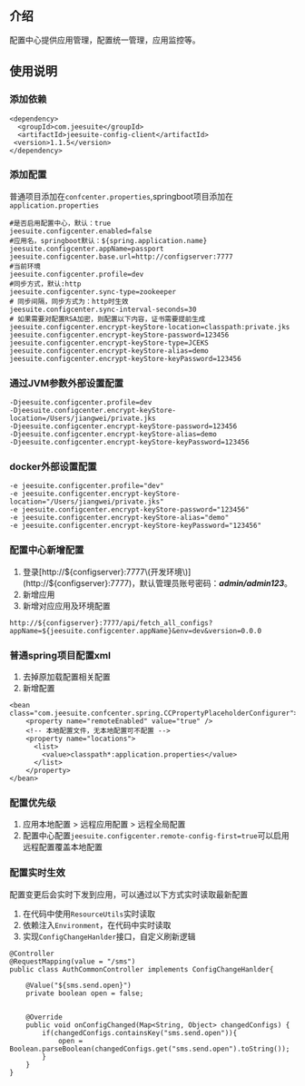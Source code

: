 ## 介绍

配置中心提供应用管理，配置统一管理，应用监控等。

## 使用说明

### 添加依赖

```
<dependency>
  <groupId>com.jeesuite</groupId>
  <artifactId>jeesuite-config-client</artifactId>
 <version>1.1.5</version>
</dependency>
```

### 添加配置

普通项目添加在`confcenter.properties`,springboot项目添加在`application.properties`

```
#是否启用配置中心，默认：true
jeesuite.configcenter.enabled=false
#应用名，springboot默认：${spring.application.name}
jeesuite.configcenter.appName=passport
jeesuite.configcenter.base.url=http://configserver:7777
#当前环境
jeesuite.configcenter.profile=dev
#同步方式，默认:http
jeesuite.configcenter.sync-type=zookeeper
# 同步间隔，同步方式为：http时生效
jeesuite.configcenter.sync-interval-seconds=30
# 如果需要对配置RSA加密，则配置以下内容，证书需要提前生成
jeesuite.configcenter.encrypt-keyStore-location=classpath:private.jks
jeesuite.configcenter.encrypt-keyStore-password=123456
jeesuite.configcenter.encrypt-keyStore-type=JCEKS
jeesuite.configcenter.encrypt-keyStore-alias=demo
jeesuite.configcenter.encrypt-keyStore-keyPassword=123456
```

### 通过JVM参数外部设置配置

```
-Djeesuite.configcenter.profile=dev
-Djeesuite.configcenter.encrypt-keyStore-location=/Users/jiangwei/private.jks
-Djeesuite.configcenter.encrypt-keyStore-password=123456
-Djeesuite.configcenter.encrypt-keyStore-alias=demo
-Djeesuite.configcenter.encrypt-keyStore-keyPassword=123456
```

### docker外部设置配置

```
-e jeesuite.configcenter.profile="dev"
-e jeesuite.configcenter.encrypt-keyStore-location="/Users/jiangwei/private.jks"
-e jeesuite.configcenter.encrypt-keyStore-password="123456"
-e jeesuite.configcenter.encrypt-keyStore-alias="demo"
-e jeesuite.configcenter.encrypt-keyStore-keyPassword="123456"
```

### 配置中心新增配置

1. 登录[http://${configserver}:7777\(开发环境\)](http://${configserver}:7777)，默认管理员账号密码：***admin/admin123***。
2. 新增应用
3. 新增对应应用及环境配置

```
http://${configserver}:7777/api/fetch_all_configs?appName=${jeesuite.configcenter.appName}&env=dev&version=0.0.0
```

### 普通spring项目配置xml

1. 去掉原加载配置相关配置
2. 新增配置

```
<bean class="com.jeesuite.confcenter.spring.CCPropertyPlaceholderConfigurer">
    <property name="remoteEnabled" value="true" />
    <!-- 本地配置文件，无本地配置可不配置 -->
    <property name="locations">
      <list>
        <value>classpath*:application.properties</value>
      </list>
    </property>
</bean>
```


### 配置优先级
1. 应用本地配置 > 远程应用配置 > 远程全局配置
2. 配置中心配置`jeesuite.configcenter.remote-config-first=true`可以启用远程配置覆盖本地配置

### 配置实时生效
配置变更后会实时下发到应用，可以通过以下方式实时读取最新配置
1. 在代码中使用`ResourceUtils`实时读取
2. 依赖注入`Environment`，在代码中实时读取
3. 实现`ConfigChangeHanlder`接口，自定义刷新逻辑
```
@Controller  
@RequestMapping(value = "/sms")
public class AuthCommonController implements ConfigChangeHanlder{

	@Value("${sms.send.open}")
	private boolean open = false;


	@Override
	public void onConfigChanged(Map<String, Object> changedConfigs) {
		if(changedConfigs.containsKey("sms.send.open")){
			open = Boolean.parseBoolean(changedConfigs.get("sms.send.open").toString());
		}
	}
}

```

